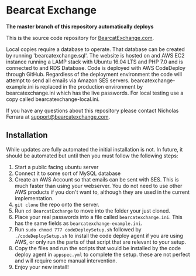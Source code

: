 # Bearcat Exchange

**The master branch of this repository automatically deploys**

This is the source code repository for
[BearcatExchange.com](https://bearcatexchange.com).

Local copies require a database to operate. That database can be created by running
'bearcatexchange.sql'. The website is hosted on and AWS EC2 instance running a LAMP
stack with Ubuntu 16.04 LTS and PHP 7.0 and is connected to and RDS Database. Code is
deployed with AWS CodeDeploy through GitHub. Regardless of the deployment environment
the code will attempt to send all emails via Amazon SES servers.
bearcatexchange-example.ini is replaced in the production environment by
bearcatexchange.ini which has the live passwords. For local testing use a copy called
bearcatexchange-local.ini.

If you have any questions about this repository please contact Nicholas Ferrara at
support@bearcatexchange.com.

## Installation

While updates are fully automated the initial installation is not. In future, it should
be automated but until then you must follow the following steps:

1. Start a public facing ubuntu server
2. Connect it to some sort of MySQL database
3. Create an AWS Account so that emails can be sent with SES. This is much faster than
   using your webserver. You do not need to use other AWS products if you don't want to,
   although they are used in the current implementation.
4. `git clone` the repo onto the server.
5. Run `cd BearcatExchange` to move into the folder your just cloned.
6. Place your real passwords into a file called `bearcatexchange.ini`. This has the same
   fields as `bearcatexchange-example.ini`.
7. Run `sudo chmod 777 codeDeploySetup.sh` followed by `./codeDeploySetup.sh` to install
   the code deploy agent if you are using AWS, or only run the parts of that script that
   are relevant to your setup.
8. Copy the files and run the scripts that would be installed by the code deploy agent
   in `appspec.yml` to complete the setup. these are not perfect and will require some
   manual intervention.
9. Enjoy your new install!
